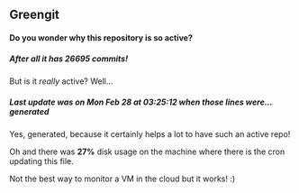 ## Greengit

#### Do you wonder why this repository is so active?

##### After all it has 26695 commits!

But is it *really* active? Well...

##### Last update was on Mon Feb 28 at 03:25:12 when those lines were... generated

Yes, generated, because it certainly helps a lot to have such an active repo!

Oh and there was **27%** disk usage on the machine
where there is the cron updating this file.

Not the best way to monitor a VM in the cloud but it works! :)
